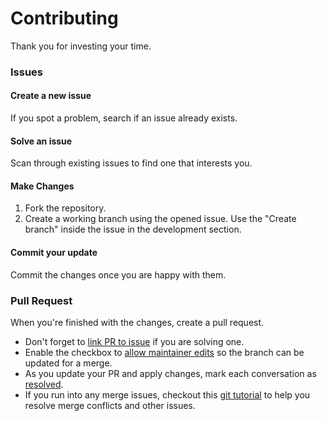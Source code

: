 # Contributing

Thank you for investing your time.

### Issues


#### Create a new issue

If you spot a problem, search if an issue already exists.

#### Solve an issue

Scan through existing issues to find one that interests you.

#### Make Changes

1. Fork the repository.
2. Create a working branch using the opened issue. Use the "Create branch" inside the issue in the development section.

#### Commit your update

Commit the changes once you are happy with them.

### Pull Request

When you're finished with the changes, create a pull request.
- Don't forget to [link PR to issue](https://docs.github.com/en/issues/tracking-your-work-with-issues/linking-a-pull-request-to-an-issue) if you are solving one.
- Enable the checkbox to [allow maintainer edits](https://docs.github.com/en/github/collaborating-with-issues-and-pull-requests/allowing-changes-to-a-pull-request-branch-created-from-a-fork) so the branch can be updated for a merge.
- As you update your PR and apply changes, mark each conversation as [resolved](https://docs.github.com/en/github/collaborating-with-issues-and-pull-requests/commenting-on-a-pull-request#resolving-conversations).
- If you run into any merge issues, checkout this [git tutorial](https://github.com/skills/resolve-merge-conflicts) to help you resolve merge conflicts and other issues.
